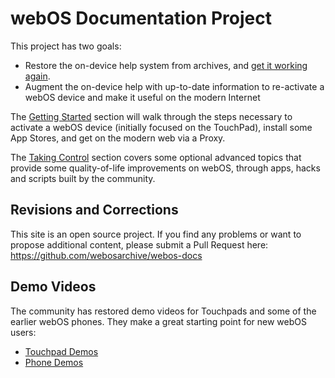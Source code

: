 # webOS Documentation Project

This project has two goals:

* Restore the on-device help system from archives, and <a href="http://help.webosarchive.org/HowToUse.php" target="_blank">get it working again</a>.
* Augment the on-device help with up-to-date information to re-activate a webOS device and make it useful on the modern Internet

The [Getting Started](activate.md) section will walk through the steps necessary to activate a webOS device (initially focused on the TouchPad), install some App Stores, and get on the modern web via a Proxy.

The [Taking Control](timesync.md) section covers some optional advanced topics that provide some quality-of-life improvements on webOS, through apps, hacks and scripts built by the community.

## Revisions and Corrections

This site is an open source project. If you find any problems or want to propose additional content, please submit a Pull Request here: <a href="https://github.com/webosarchive/webos-docs" target="_blank">https://github.com/webosarchive/webos-docs</a>

## Demo Videos

The community has restored demo videos for Touchpads and some of the earlier webOS phones. They make a great starting point for new webOS users:

* <a href="https://www.youtube.com/watch?v=QmCTmcjXuR4" target="_blank">Touchpad Demos</a>
* <a href="https://www.youtube.com/watch?v=snYWBmi295s" target="_blank">Phone Demos</a>